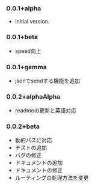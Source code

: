 ### 0.0.1+alpha

- Initial version.


### 0.0.1+beta

- speed向上
### 0.0.1+gamma

- jsonでsendする機能を追加


### 0.0.2+alphaAlpha
- readmeの更新と英語対応

### 0.0.2+beta
- 動的パスに対応
- テストの追加
- バグの修正
- ドキュメントの追加
- ドキュメントの修正
- ルーティングの処理方法を変更